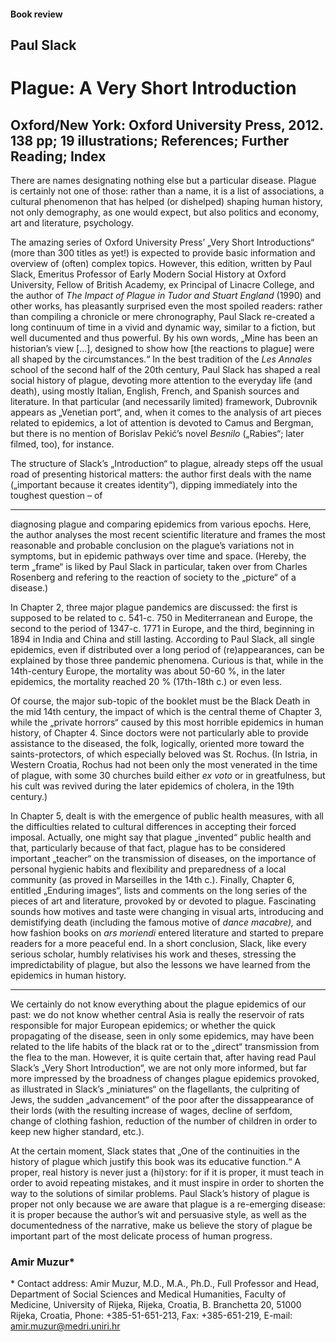 #### Book review

## Paul Slack

# Plague: A Very Short Introduction

## Oxford/New York: Oxford University Press, 2012. 138 pp; 19 illustrations; References; Further Reading; Index

There are names designating nothing else but a particular disease. Plague is certainly not one of those: rather than a name, it is a list of associations, a cultural phenomenon that has helped (or dishelped) shaping human history, not only demography, as one would expect, but also politics and economy, art and literature, psychology.

The amazing series of Oxford University Press’ „Very Short Introductions“ (more than 300 titles as yet!) is expected to provide basic information and overview of (often) complex topics. However, this edition, written by Paul Slack, Emeritus Professor of Early Modern Social History at Oxford University, Fellow of British Academy, ex Principal of Linacre College, and the author of *The Impact of Plague in Tudor and Stuart England* (1990) and other works, has pleasantly surprised even the most spoiled readers: rather than compiling a chronicle or mere chronography, Paul Slack re-created a long continuum of time in a vivid and dynamic way, similar to a fiction, but well ducumented and thus powerful. By his own words, „Mine has been an historian’s view […], designed to show how [the reactions to plague] were all shaped by the circumstances.“ In the best tradition of the *Les Annales* school of the second half of the 20th century, Paul Slack has shaped a real social history of plague, devoting more attention to the everyday life (and death), using mostly Italian, English, French, and Spanish sources and literature. In that particular (and necessarily limited) framework, Dubrovnik appears as „Venetian port“, and, when it comes to the analysis of art pieces related to epidemics, a lot of attention is devoted to Camus and Bergman, but there is no mention of Borislav Pekić’s novel *Besnilo* („Rabies“; later filmed, too), for instance.

The structure of Slack’s „Introduction“ to plague, already steps off the usual road of presenting historical matters: the author first deals with the name („important because it creates identity“), dipping immediately into the toughest question – of

---

diagnosing plague and comparing epidemics from various epochs. Here, the author analyses the most recent scientific literature and frames the most reasonable and probable conclusion on the plague’s variations not in symptoms, but in epidemic pathways over time and space. (Hereby, the term „frame“ is liked by Paul Slack in particular, taken over from Charles Rosenberg and refering to the reaction of society to the „picture“ of a disease.)

In Chapter 2, three major plague pandemics are discussed: the first is supposed to be related to c. 541-c. 750 in Mediterranean and Europe, the second to the period of 1347-c. 1771 in Europe, and the third, beginning in 1894 in India and China and still lasting. According to Paul Slack, all single epidemics, even if distributed over a long period of (re)appearances, can be explained by those three pandemic phenomena. Curious is that, while in the 14th-century Europe, the mortality was about 50-60 %, in the later epidemics, the mortality reached 20 % (17th-18th c.) or even less.

Of course, the major sub-topic of the booklet must be the Black Death in the mid 14th century, the impact of which is the central theme of Chapter 3, while the „private horrors“ caused by this most horrible epidemics in human history, of Chapter 4. Since doctors were not particularly able to provide assistance to the diseased, the folk, logically, oriented more toward the saints-protectors, of which especially beloved was St. Rochus. (In Istria, in Western Croatia, Rochus had not been only the most venerated in the time of plague, with some 30 churches build either *ex voto* or in greatfulness, but his cult was revived during the later epidemics of cholera, in the 19th century.)

In Chapter 5, dealt is with the emergence of public health measures, with all the difficulties related to cultural differences in accepting their forced imposal. Actually, one might say that plague „invented“ public health and that, particularly because of that fact, plague has to be considered important „teacher“ on the transmission of diseases, on the importance of personal hygienic habits and flexibility and preparedness of a local community (as proved in Marseilles in the 14th c.). Finally, Chapter 6, entitled „Enduring images“, lists and comments on the long series of the pieces of art and literature, provoked by or devoted to plague. Fascinating sounds how motives and taste were changing in visual arts, introducing and demistifying death (including the famous motive of *dance macabre),* and how fashion books on *ars moriendi* entered literature and started to prepare readers for a more peaceful end. In a short conclusion, Slack, like every serious scholar, humbly relativises his work and theses, stressing the impredictability of plague, but also the lessons we have learned from the epidemics in human history.

---

We certainly do not know everything about the plague epidemics of our past: we do not know whether central Asia is really the reservoir of rats responsible for major European epidemics; or whether the quick propagating of the disease, seen in only some epidemics, may have been related to the life habits of the black rat or to the „direct“ transmission from the flea to the man. However, it is quite certain that, after having read Paul Slack’s „Very Short Introduction“, we are not only more informed, but far more impressed by the broadness of changes plague epidemics provoked, as illustrated in Slack’s „miniatures“ on the flagellants, the culpriting of Jews, the sudden „advancement“ of the poor after the dissappearance of their lords (with the resulting increase of wages, decline of serfdom, change of clothing fashion, reduction of the number of children in order to keep new higher standard, etc.).

At the certain moment, Slack states that „One of the continuities in the history of plague which justify this book was its educative function.“ A proper, real history is never just a (hi)story: for if it is proper, it must teach in order to avoid repeating mistakes, and it must inspire in order to shorten the way to the solutions of similar problems. Paul Slack’s history of plague is proper not only because we are aware that plague is a re-emerging disease: it is proper because the author’s wit and persuasive style, as well as the documentedness of the narrative, make us believe the story of plague be important part of the most delicate process of human progress.

### Amir Muzur\*

\* Contact address: Amir Muzur, M.D., M.A., Ph.D., Full Professor and Head, Department of Social Sciences and Medical Humanities, Faculty of Medicine, University of Rijeka, Rijeka, Croatia, B. Branchetta 20, 51000 Rijeka, Croatia, Phone: +385-51-651-213, Fax: +385-651-219, E-mail: [amir.muzur@medri.uniri.hr](mailto:amir.muzur@medri.uniri.hr)
